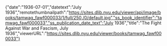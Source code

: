 {"date":"1936-07-01","datetext":"July 1936","remotethumbnailpath":"https://sites.dlib.nyu.edu/viewer/api/image/books/tamwag_fawf000033/1/full/250,/0/default.jpg","ss_book_identifier":"tamwag_fawf000033","ss_publication_date_text":"July 1936","title":"The Fight Against War and Fascism, July 1936","viewerURL":"https://sites.dlib.nyu.edu/viewer/books/tamwag_fawf000033"}